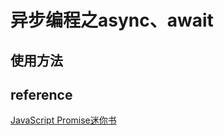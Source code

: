 
# 异步编程之async、await

## 使用方法

## reference
[JavaScript Promise迷你书](http://liubin.org/promises-book/)